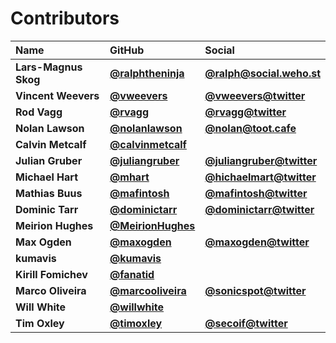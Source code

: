 # Contributors

| Name                 | GitHub                                                 | Social                                                        |
| :------------------- | :----------------------------------------------------- | :------------------------------------------------------------ |
| **Lars-Magnus Skog** | [**@ralphtheninja**](https://github.com/ralphtheninja) | [**@ralph@social.weho.st**](https://social.weho.st/@ralph)    |
| **Vincent Weevers**  | [**@vweevers**](https://github.com/vweevers)           | [**@vweevers@twitter**](https://twitter.com/vweevers)         |
| **Rod Vagg**         | [**@rvagg**](https://github.com/rvagg)                 | [**@rvagg@twitter**](https://twitter.com/rvagg)               |
| **Nolan Lawson**     | [**@nolanlawson**](https://github.com/nolanlawson)     | [**@nolan@toot.cafe**](https://toot.cafe/@nolan)              |
| **Calvin Metcalf**   | [**@calvinmetcalf**](https://github.com/calvinmetcalf) |                                                               |
| **Julian Gruber**    | [**@juliangruber**](https://github.com/juliangruber)   | [**@juliangruber@twitter**](https://twitter.com/juliangruber) |
| **Michael Hart**     | [**@mhart**](https://github.com/mhart)                 | [**@hichaelmart@twitter**](https://twitter.com/hichaelmart)   |
| **Mathias Buus**     | [**@mafintosh**](https://github.com/mafintosh)         | [**@mafintosh@twitter**](https://twitter.com/mafintosh)       |
| **Dominic Tarr**     | [**@dominictarr**](https://github.com/dominictarr)     | [**@dominictarr@twitter**](https://twitter.com/dominictarr)   |
| **Meirion Hughes**   | [**@MeirionHughes**](https://github.com/MeirionHughes) |                                                               |
| **Max Ogden**        | [**@maxogden**](https://github.com/maxogden)           | [**@maxogden@twitter**](https://twitter.com/maxogden)         |
| **kumavis**          | [**@kumavis**](https://github.com/kumavis)             |                                                               |
| **Kirill Fomichev**  | [**@fanatid**](https://github.com/fanatid)             |                                                               |
| **Marco Oliveira**   | [**@marcooliveira**](https://github.com/marcooliveira) | [**@sonicspot@twitter**](https://twitter.com/sonicspot)       |
| **Will White**       | [**@willwhite**](https://github.com/willwhite)         |                                                               |
| **Tim Oxley**        | [**@timoxley**](https://github.com/timoxley)           | [**@secoif@twitter**](https://twitter.com/secoif)             |
